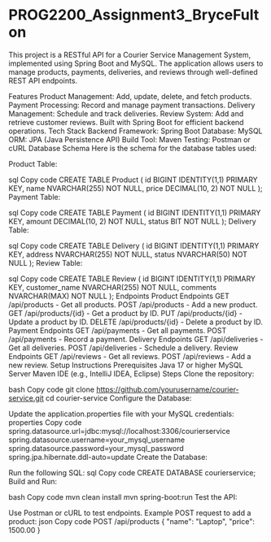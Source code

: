 # PROG2200_Assignment3_BryceFulton
This project is a RESTful API for a Courier Service Management System, implemented using Spring Boot and MySQL. The application allows users to manage products, payments, deliveries, and reviews through well-defined REST API endpoints.

Features
Product Management: Add, update, delete, and fetch products.
Payment Processing: Record and manage payment transactions.
Delivery Management: Schedule and track deliveries.
Review System: Add and retrieve customer reviews.
Built with Spring Boot for efficient backend operations.
Tech Stack
Backend Framework: Spring Boot
Database: MySQL
ORM: JPA (Java Persistence API)
Build Tool: Maven
Testing: Postman or cURL
Database Schema
Here is the schema for the database tables used:

Product Table:

sql
Copy code
CREATE TABLE Product (
    id BIGINT IDENTITY(1,1) PRIMARY KEY,
    name NVARCHAR(255) NOT NULL,
    price DECIMAL(10, 2) NOT NULL
);
Payment Table:

sql
Copy code
CREATE TABLE Payment (
    id BIGINT IDENTITY(1,1) PRIMARY KEY,
    amount DECIMAL(10, 2) NOT NULL,
    status BIT NOT NULL
);
Delivery Table:

sql
Copy code
CREATE TABLE Delivery (
    id BIGINT IDENTITY(1,1) PRIMARY KEY,
    address NVARCHAR(255) NOT NULL,
    status NVARCHAR(50) NOT NULL
);
Review Table:

sql
Copy code
CREATE TABLE Review (
    id BIGINT IDENTITY(1,1) PRIMARY KEY,
    customer_name NVARCHAR(255) NOT NULL,
    comments NVARCHAR(MAX) NOT NULL
);
Endpoints
Product Endpoints
GET /api/products - Get all products.
POST /api/products - Add a new product.
GET /api/products/{id} - Get a product by ID.
PUT /api/products/{id} - Update a product by ID.
DELETE /api/products/{id} - Delete a product by ID.
Payment Endpoints
GET /api/payments - Get all payments.
POST /api/payments - Record a payment.
Delivery Endpoints
GET /api/deliveries - Get all deliveries.
POST /api/deliveries - Schedule a delivery.
Review Endpoints
GET /api/reviews - Get all reviews.
POST /api/reviews - Add a new review.
Setup Instructions
Prerequisites
Java 17 or higher
MySQL Server
Maven
IDE (e.g., IntelliJ IDEA, Eclipse)
Steps
Clone the repository:

bash
Copy code
git clone https://github.com/yourusername/courier-service.git
cd courier-service
Configure the Database:

Update the application.properties file with your MySQL credentials:
properties
Copy code
spring.datasource.url=jdbc:mysql://localhost:3306/courierservice
spring.datasource.username=your_mysql_username
spring.datasource.password=your_mysql_password
spring.jpa.hibernate.ddl-auto=update
Create the Database:

Run the following SQL:
sql
Copy code
CREATE DATABASE courierservice;
Build and Run:

bash
Copy code
mvn clean install
mvn spring-boot:run
Test the API:

Use Postman or cURL to test endpoints.
Example POST request to add a product:
json
Copy code
POST /api/products
{
    "name": "Laptop",
    "price": 1500.00
}
